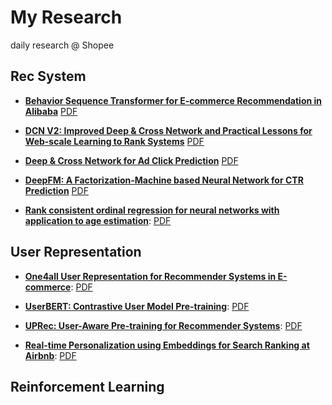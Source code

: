 # My Research

daily research @ Shopee 

## Rec System

- [**Behavior Sequence Transformer for E-commerce Recommendation in Alibaba**]() [PDF](https://arxiv.org/abs/1905.06874)

- [**DCN V2: Improved Deep & Cross Network and Practical Lessons for Web-scale Learning to Rank Systems**]() [PDF](https://arxiv.org/pdf/2008.13535.pdf)

- [**Deep & Cross Network for Ad Click Prediction**]() [PDF](https://arxiv.org/pdf/1708.05123.pdf)

- [**DeepFM: A Factorization-Machine based Neural Network for CTR Prediction**]() [PDF](https://arxiv.org/pdf/1703.04247.pdf)
  
- [**Rank consistent ordinal regression for neural networks with application to age estimation**](./rec/dcn.md): [PDF](https://arxiv.org/pdf/1901.07884.pdf)

## User Representation  

- [**One4all User Representation for Recommender Systems in E-commerce**](./User/shopperbert.md): [PDF](https://arxiv.org/pdf/2106.00573.pdf)  

- [**UserBERT: Contrastive User Model Pre-training**](./User/userbert.md): [PDF](https://arxiv.org/pdf/2109.01274.pdf)  

- [**UPRec: User-Aware Pre-training for Recommender Systems**](./User/uprec.md): [PDF](https://arxiv.org/pdf/2102.10989.pdf)  

- [**Real-time Personalization using Embeddings for Search Ranking at Airbnb**](./User/airbnb_emb.md): [PDF](https://dl.acm.org/doi/pdf/10.1145/3219819.3219885)

## Reinforcement Learning



  


